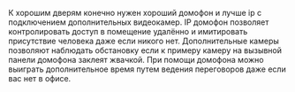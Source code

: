 К хорошим дверям конечно нужен хороший домофон и лучше ip с подключением дополнительных видеокамер. IP домофон позволяет контролировать доступ в помещение удалённо и имитировать присутствие человека даже если никого нет. Дополнительные камеры позволяют наблюдать обстановку если к примеру камеру на вызывной панели домофона заклеят жвачкой. При помощи домофона можно выиграть дополнительное время путем ведения переговоров даже если вас нет в офисе.